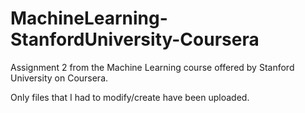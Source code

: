 # MachineLearning-StanfordUniversity-Coursera
Assignment 2 from the Machine Learning course offered by Stanford University on Coursera.

Only files that I had to modify/create have been uploaded.

